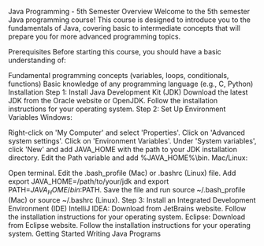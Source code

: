 Java Programming - 5th Semester
Overview
Welcome to the 5th semester Java programming course! This course is designed to introduce you to the fundamentals of Java, covering basic to intermediate concepts that will prepare you for more advanced programming topics.

Prerequisites
Before starting this course, you should have a basic understanding of:

Fundamental programming concepts (variables, loops, conditionals, functions)
Basic knowledge of any programming language (e.g., C, Python)
Installation
Step 1: Install Java Development Kit (JDK)
Download the latest JDK from the Oracle website or OpenJDK.
Follow the installation instructions for your operating system.
Step 2: Set Up Environment Variables
Windows:

Right-click on 'My Computer' and select 'Properties'.
Click on 'Advanced system settings'.
Click on 'Environment Variables'.
Under 'System variables', click 'New' and add JAVA_HOME with the path to your JDK installation directory.
Edit the Path variable and add %JAVA_HOME%\bin.
Mac/Linux:

Open terminal.
Edit the .bash_profile (Mac) or .bashrc (Linux) file.
Add export JAVA_HOME=/path/to/your/jdk and export PATH=$JAVA_HOME/bin:$PATH.
Save the file and run source ~/.bash_profile (Mac) or source ~/.bashrc (Linux).
Step 3: Install an Integrated Development Environment (IDE)
IntelliJ IDEA:
Download from JetBrains website.
Follow the installation instructions for your operating system.
Eclipse:
Download from Eclipse website.
Follow the installation instructions for your operating system.
Getting Started
Writing Java Programs
